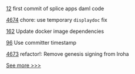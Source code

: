 
[12](https://github.com/hyperledger-labs/splice/pull/12) first commit of splice apps daml code

[4674](https://github.com/hyperledger/iroha/pull/4674) chore: use temporary `displaydoc` fix

[162](https://github.com/hyperledger-labs/microfab/pull/162) Update docker image dependencies

[96](https://github.com/hyperledger-labs/hyperledger-community-management-tools/pull/96) Use committer timestamp

[4673](https://github.com/hyperledger/iroha/pull/4673) refactor!: Remove genesis signing from Iroha


[See more >>>](https://start-here.hyperledger.org/pull-requests)

